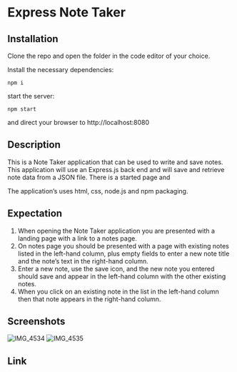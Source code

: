 # Express Note Taker

## Installation

Clone the repo and open the folder in the code editor of your choice.

Install the necessary dependencies:
```
npm i
```
start the server:
```
npm start
```
and direct your browser to http://localhost:8080

## Description

This is a Note Taker application that can be used to write and save notes. This application will use an Express.js back end and will save and retrieve note data from a JSON file. There is a started page and 

The application’s uses html, css, node.js and npm packaging.

## Expectation

1. When opening the Note Taker application you are  presented with a landing page with a link to a notes page.
2. On notes page you should be presented with a page with existing notes listed in the left-hand column, plus empty fields to enter a new note title and the note’s text in the right-hand column.
3. Enter a new note, use the save icon, and the new note you entered should save and appear in the left-hand column with the other existing notes.
4. When you click on an existing note in the list in the left-hand column then that note appears in the right-hand column.

## Screenshots
![IMG_4534](https://user-images.githubusercontent.com/76802722/115939069-db707100-a46a-11eb-8fda-fe4d15bf84d8.jpeg)
![IMG_4535](https://user-images.githubusercontent.com/76802722/115939090-f7741280-a46a-11eb-8d14-cefdf1189df0.jpeg)

## Link
